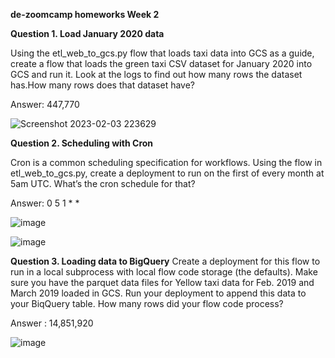
**de-zoomcamp homeworks Week 2**

**Question 1. Load January 2020 data**

Using the etl_web_to_gcs.py flow that loads taxi data into GCS as a guide, create a flow that loads the green taxi CSV dataset for January 2020 into GCS and run it. Look at the logs to find out how many rows the dataset has.How many rows does that dataset have?

Answer: 447,770

![Screenshot 2023-02-03 223629](https://user-images.githubusercontent.com/25481135/216664073-77db1f03-9131-48e1-8a3d-28e84583c8d4.png)

**Question 2. Scheduling with Cron**

Cron is a common scheduling specification for workflows.
Using the flow in etl_web_to_gcs.py, create a deployment to run on the first of every month at 5am UTC. What’s the cron schedule for that?

Answer: 0 5 1 * *

![image](https://user-images.githubusercontent.com/25481135/216670362-18d8f5fc-0bf3-4c4e-92cb-ee5153f2522f.png)

![image](https://user-images.githubusercontent.com/25481135/216670059-57ec54c4-df9c-4549-afd3-bd84a15db545.png)

**Question 3. Loading data to BigQuery**
Create a deployment for this flow to run in a local subprocess with local flow code storage (the defaults).
Make sure you have the parquet data files for Yellow taxi data for Feb. 2019 and March 2019 loaded in GCS. Run your deployment to append this data to your BiqQuery table. How many rows did your flow code process?

Answer : 14,851,920

![image](https://user-images.githubusercontent.com/25481135/216828290-558ef682-4c26-44e6-b6aa-27054fe3f9b3.png)

